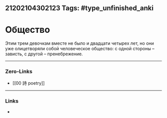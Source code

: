 21202104302123
Tags: #type_unfinished_anki 
---
# Общество

Этим трем девочкам вместе не было и двадцати четырех лет, но они уже олицетворяли собой человеческое общество: с одной стороны – зависть, с другой – пренебрежение.

---
### Zero-Links
- [[00 詩 poetry]]
---
### Links
-